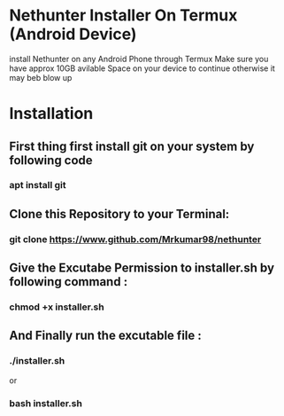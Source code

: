 # Nethunter Installer On Termux (Android Device)
install Nethunter on any Android Phone through Termux
Make sure you have approx 10GB avilable Space on your device to continue otherwise it  may beb blow up 
# Installation
## First thing first install git on your system by following code

### apt install git

## Clone this Repository to your Terminal:
### git clone https://www.github.com/Mrkumar98/nethunter

## Give the Excutabe Permission to installer.sh by following command :

### chmod +x installer.sh

## And Finally run the excutable file :

### ./installer.sh
or 
### bash installer.sh
